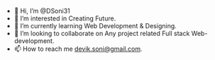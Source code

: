 - 👋 Hi, I’m @DSoni31
- 👀 I’m interested in Creating Future.
- 🌱 I’m currently learning Web Development & Designing.
- 💞️ I’m looking to collaborate on Any project related Full stack Web-development.
- 📫 How to reach me devik.soni@gmail.com. 

<!---
DSoni31/DSoni31 is a ✨ special ✨ repository because its `README.md` (this file) appears on your GitHub profile.
You can click the Preview link to take a look at your changes.
--->
